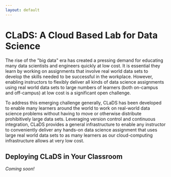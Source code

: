 ```yaml
---
layout: default
---
```


# CLaDS: A Cloud Based Lab for Data Science

The rise of the "big data" era has created a pressing demand for educating
many data scientists and engineers quickly at low cost.  It is essential
they learn by working on assignments that involve real world data sets to
develop the skills needed to be successful in the workplace.  However,
enabling instructors to flexibly deliver all kinds of data science
assignments using real world data sets to large numbers of learners (both
on-campus and off-campus) at low cost is a significant open challenge.

To address this emerging challenge generally, CLaDS has been developed to
enable many learners around
the world to work on real-world data science problems without having to
move or otherwise distribute prohibitively large data sets. Leveraging
version control and continuous integration, CLaDS provides a general
infrastructure to enable any instructor to conveniently deliver any
hands-on data science assignment that uses large real world data sets to as
many learners as our cloud-computing infrastructure allows at very low
cost.

## Deploying CLaDS in Your Classroom

_Coming soon!_
